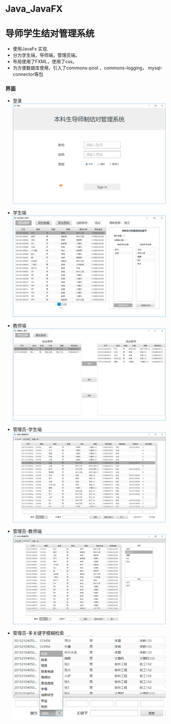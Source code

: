 # Java_JavaFX

# 导师学生结对管理系统

 - 使用JavaFx  实现.
 - 分为学生端，导师端，管理员端。
 - 布局使用了FXML，使用了css。
 - 为方便数据库使用，引入了commons-pool ，commons-logging， mysql-connector等包


### 界面

 - 登录
 ![](./info/login.png)

 - 学生端
 ![](./info/student.png)

 - 教师端
 ![](./info/teacher.png)

 - 管理员-学生端
 ![](./info/manager_student.png)

 - 管理员-教师端
 ![](./info/manager_teacher.png)

 - 管理员-多关键字模糊检索
 ![](./info/key.png)
